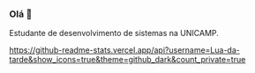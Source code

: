 ### Olá 👋
Estudante de desenvolvimento de sistemas na UNICAMP.  

<https://github-readme-stats.vercel.app/api?username=Lua-da-tarde&show_icons=true&theme=github_dark&count_private=true>
